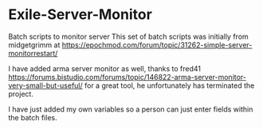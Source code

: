 # Exile-Server-Monitor
Batch scripts to monitor server
This set of batch scripts was initially from midgetgrimm at https://epochmod.com/forum/topic/31262-simple-server-monitorrestart/

I have added arma server monitor as well, thanks to fred41 https://forums.bistudio.com/forums/topic/146822-arma-server-monitor-very-small-but-useful/ for a great tool, he unfortunately has terminated the project.

I have just added my own variables so a person can just enter fields within the batch files.

